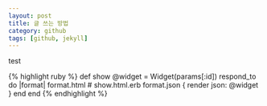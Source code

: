 ```yaml
---
layout: post
title: 글 쓰는 방법 
category: github 
tags: [github, jekyll]
---
```


test

{% highlight ruby %}
def show
  @widget = Widget(params[:id])
  respond_to do |format|
    format.html # show.html.erb
    format.json { render json: @widget }
  end
end
{% endhighlight %}